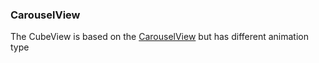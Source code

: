 ### CarouselView

The CubeView is based on the [CarouselView](CarouselView.md) but has different animation type